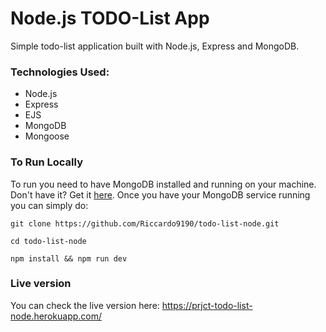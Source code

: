# Node.js TODO-List App

Simple todo-list application built with Node.js, Express and MongoDB.

### Technologies Used:

- Node.js
- Express
- EJS
- MongoDB
- Mongoose

### To Run Locally

To run you need to have MongoDB installed and running on your machine. Don't have it? Get it [here](https://docs.mongodb.com/manual/installation/).
Once you have your MongoDB service running you can simply do:

```git clone https://github.com/Riccardo9190/todo-list-node.git```

```cd todo-list-node```

```npm install && npm run dev```


### Live version

You can check the live version here: 
<a href="https://prjct-todo-list-node.herokuapp.com/" target="_blank" style="text-decoration:none">https://prjct-todo-list-node.herokuapp.com/</a>
